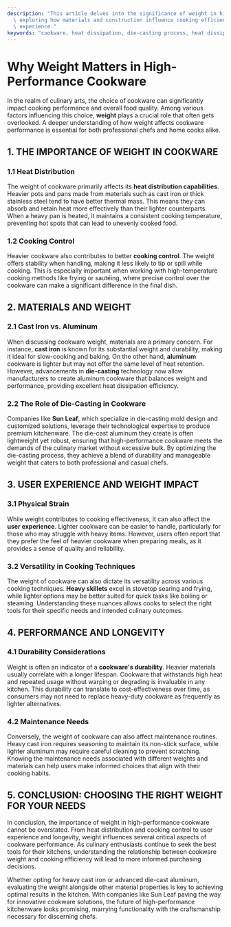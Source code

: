```yaml
---
description: "This article delves into the significance of weight in high-performance cookware,\
  \ exploring how materials and construction influence cooking efficiency and user\
  \ experience."
keywords: "cookware, heat dissipation, die-casting process, heat dissipation efficiency"
---
```

# Why Weight Matters in High-Performance Cookware

In the realm of culinary arts, the choice of cookware can significantly impact cooking performance and overall food quality. Among various factors influencing this choice, **weight** plays a crucial role that often gets overlooked. A deeper understanding of how weight affects cookware performance is essential for both professional chefs and home cooks alike.

## 1. THE IMPORTANCE OF WEIGHT IN COOKWARE

### 1.1 Heat Distribution

The weight of cookware primarily affects its **heat distribution capabilities**. Heavier pots and pans made from materials such as cast iron or thick stainless steel tend to have better thermal mass. This means they can absorb and retain heat more effectively than their lighter counterparts. When a heavy pan is heated, it maintains a consistent cooking temperature, preventing hot spots that can lead to unevenly cooked food.

### 1.2 Cooking Control

Heavier cookware also contributes to better **cooking control**. The weight offers stability when handling, making it less likely to tip or spill while cooking. This is especially important when working with high-temperature cooking methods like frying or sautéing, where precise control over the cookware can make a significant difference in the final dish.

## 2. MATERIALS AND WEIGHT

### 2.1 Cast Iron vs. Aluminum

When discussing cookware weight, materials are a primary concern. For instance, **cast iron** is known for its substantial weight and durability, making it ideal for slow-cooking and baking. On the other hand, **aluminum** cookware is lighter but may not offer the same level of heat retention. However, advancements in **die-casting** technology now allow manufacturers to create aluminum cookware that balances weight and performance, providing excellent heat dissipation efficiency.

### 2.2 The Role of Die-Casting in Cookware

Companies like **Sun Leaf**, which specialize in die-casting mold design and customized solutions, leverage their technological expertise to produce premium kitchenware. The die-cast aluminum they create is often lightweight yet robust, ensuring that high-performance cookware meets the demands of the culinary market without excessive bulk. By optimizing the die-casting process, they achieve a blend of durability and manageable weight that caters to both professional and casual chefs.

## 3. USER EXPERIENCE AND WEIGHT IMPACT

### 3.1 Physical Strain

While weight contributes to cooking effectiveness, it can also affect the **user experience**. Lighter cookware can be easier to handle, particularly for those who may struggle with heavy items. However, users often report that they prefer the feel of heavier cookware when preparing meals, as it provides a sense of quality and reliability.

### 3.2 Versatility in Cooking Techniques

The weight of cookware can also dictate its versatility across various cooking techniques. **Heavy skillets** excel in stovetop searing and frying, while lighter options may be better suited for quick tasks like boiling or steaming. Understanding these nuances allows cooks to select the right tools for their specific needs and intended culinary outcomes.

## 4. PERFORMANCE AND LONGEVITY

### 4.1 Durability Considerations

Weight is often an indicator of a **cookware's durability**. Heavier materials usually correlate with a longer lifespan. Cookware that withstands high heat and repeated usage without warping or degrading is invaluable in any kitchen. This durability can translate to cost-effectiveness over time, as consumers may not need to replace heavy-duty cookware as frequently as lighter alternatives.

### 4.2 Maintenance Needs

Conversely, the weight of cookware can also affect maintenance routines. Heavy cast iron requires seasoning to maintain its non-stick surface, while lighter aluminum may require careful cleaning to prevent scratching. Knowing the maintenance needs associated with different weights and materials can help users make informed choices that align with their cooking habits.

## 5. CONCLUSION: CHOOSING THE RIGHT WEIGHT FOR YOUR NEEDS

In conclusion, the importance of weight in high-performance cookware cannot be overstated. From heat distribution and cooking control to user experience and longevity, weight influences several critical aspects of cookware performance. As culinary enthusiasts continue to seek the best tools for their kitchens, understanding the relationship between cookware weight and cooking efficiency will lead to more informed purchasing decisions.

Whether opting for heavy cast iron or advanced die-cast aluminum, evaluating the weight alongside other material properties is key to achieving optimal results in the kitchen. With companies like Sun Leaf paving the way for innovative cookware solutions, the future of high-performance kitchenware looks promising, marrying functionality with the craftsmanship necessary for discerning chefs.
